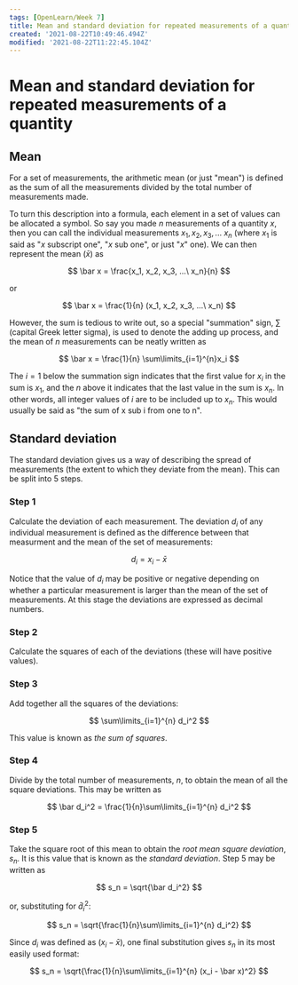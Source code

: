 ```yaml
---
tags: [OpenLearn/Week 7]
title: Mean and standard deviation for repeated measurements of a quantity
created: '2021-08-22T10:49:46.494Z'
modified: '2021-08-22T11:22:45.104Z'
---
```


# Mean and standard deviation for repeated measurements of a quantity

## Mean
For a set of measurements, the arithmetic mean (or just "mean") is defined as the sum of all the measurements divided by the total number of measurements made.

To turn this description into a formula, each element in a set of values can be allocated a symbol. So say you made $n$ measurements of a quantity $x$, then you can call the individual measurements $x_1, x_2, x_3, ...\ x_n$ (where $x_1$ is said as "$x$ subscript one", "$x$ sub one", or just "$x$" one). We can then represent the mean ($\bar{x}$) as

$$
\bar x = \frac{x_1, x_2, x_3, ...\ x_n}{n}
$$

or

$$
\bar x = \frac{1}{n} (x_1, x_2, x_3, ...\ x_n)
$$

However, the sum is tedious to write out, so a special "summation" sign, $\sum$ (capital Greek letter sigma), is used to denote the adding up process, and the mean of $n$ measurements can be neatly written as

$$
\bar x = \frac{1}{n} \sum\limits_{i=1}^{n}x_i
$$

The $i=1$ below the summation sign indicates that the first value for $x_i$ in the sum is $x_1$, and the $n$ above it indicates that the last value in the sum is $x_n$. In other words, all integer values of $i$ are to be included up to $x_n$. This would usually be said as "the sum of x sub i from one to n".

## Standard deviation
The standard deviation gives us a way of describing the spread of measurements (the extent to which they deviate from the mean). This can be split into 5 steps.

### Step 1
Calculate the deviation of each measurement. The deviation $d_i$ of any individual measurement is defined as the difference between that measurment and the mean of the set of measurements:

$$
d_i = x_i - \bar x
$$

Notice that the value of $d_i$ may be positive or negative depending on whether a particular measurement is larger than the mean of the set of measurements. At this stage the deviations are expressed as decimal numbers.

### Step 2
Calculate the squares of each of the deviations (these will have positive values).

### Step 3
Add together all the squares of the deviations:

$$
\sum\limits_{i=1}^{n} d_i^2
$$

This value is known as _the sum of squares_.

### Step 4
Divide by the total number of measurements, $n$, to obtain the mean of all the square deviations. This may be written as


$$
\bar d_i^2 = \frac{1}{n}\sum\limits_{i=1}^{n} d_i^2
$$

### Step 5
Take the square root of this mean to obtain the _root mean square deviation_, $s_n$. It is this value that is known as the _standard deviation_. Step 5 may be written as

$$
s_n = \sqrt{\bar d_i^2}
$$

or, substituting for $\bar d_i^2$:

$$
s_n = \sqrt{\frac{1}{n}\sum\limits_{i=1}^{n} d_i^2}
$$

Since $d_i$ was defined as $(x_i - \bar x)$, one final substitution gives $s_n$ in its most easily used format:

$$
s_n = \sqrt{\frac{1}{n}\sum\limits_{i=1}^{n} (x_i - \bar x)^2}
$$












